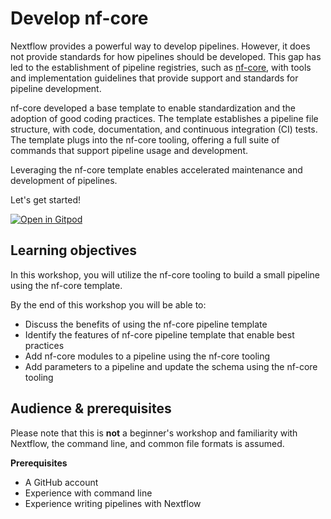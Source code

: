 # Develop nf-core

Nextflow provides a powerful way to develop pipelines. However, it does not provide standards for how pipelines should be developed. This gap has led to the establishment of pipeline registries, such as [nf-core](https://nf-co.re/), with tools and implementation guidelines that provide support and standards for pipeline development.

nf-core developed a base template to enable standardization and the adoption of good coding practices. The template establishes a pipeline file structure, with code, documentation, and continuous integration (CI) tests. The template plugs into the nf-core tooling, offering a full suite of commands that support pipeline usage and development.

Leveraging the nf-core template enables accelerated maintenance and development of pipelines.

Let's get started!

[![Open in Gitpod](https://img.shields.io/badge/Gitpod-%20Open%20in%20Gitpod-908a85?logo=gitpod)](https://gitpod.io/#https://github.com/nextflow-io/training)

## Learning objectives

In this workshop, you will utilize the nf-core tooling to build a small pipeline using the nf-core template.

By the end of this workshop you will be able to:

-   Discuss the benefits of using the nf-core pipeline template
-   Identify the features of nf-core pipeline template that enable best practices
-   Add nf-core modules to a pipeline using the nf-core tooling
-   Add parameters to a pipeline and update the schema using the nf-core tooling

## Audience & prerequisites

Please note that this is **not** a beginner's workshop and familiarity with Nextflow, the command line, and common file formats is assumed.

**Prerequisites**

-   A GitHub account
-   Experience with command line
-   Experience writing pipelines with Nextflow
